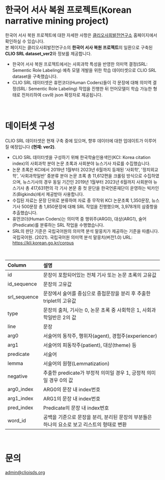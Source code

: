 # 한국어 서사 복원 프로젝트(Korean narrative mining project)
한국어 서사 복원 프로젝트에 대한 자세한 사항은 [클리오사회발전연구소](https://sites.google.com/clioisds.org/clioisds/research/narrative-mining) 홈페이지에서 확인하실 수 있습니다. 
<br>본 페이지는 클리오사회발전연구소의 **한국어 서사 복원 프로젝트**의 일환으로 구축된 **CLIO SRL dataset_ver2**와 정보를 제공합니다.
* 한국어 서사 복원 프로젝트에서는 사회과학 특성을 반영한 의미역 결정(SRL: Sementic Role Labeling) 예측 모델 개발을 위한 학습 데이터셋으로 CLIO SRL dataset을 구축했습니다.
* CLIO SRL 데이터셋은 휴먼코더(Human Coders)들이 각 문장에 대해 의미역 결정(SRL: Sementic Role Labeling) 작업을 진행한 뒤 언어모델이 학습 가능한 형태로 전처리하여 csv와 json 확장자로 제공됩니다.
<br>

# 데이터셋 구성
CLIO SRL 데이터셋은 현재 구축 중에 있으며, 향후 데이터에 대한 업데이트가 이루어질 예정입니다 **(현재: ver2)**.
* CLIO SRL 데이터셋을 구성하기 위해 한국학술인용색인(KCI: Korea citation index)의 사회과학 분야 논문 초록과 사회분야 뉴스기사 자료를 수집했습니다.
* 논문 초록은 KCI에서 2019년 1월부터 2023년 6월까지 등재된 ‘사회학’, '정치외교학', ‘사회과학일반’ 중분류 분야 논문 초록 총 11,612편을 크롤링 방식으로 수집하였으며, 뉴스기사의 경우 동일 기간인 2019년 1월부터 2023년 6월까지 사회분야 뉴스기사 총 417,631편의 각 기사 본문 중 첫 문단을 한국언론재단이 운영하는 빅카인즈(Bigkinds)에서 제공받아 사용합니다. 
* 수집된 자료는 문장 단위로 분류하여 자료 중 무작위 KCI 논문초록 1,350문장, 뉴스기사 500문장 총 1,850문장에 대해 SRL 작업을 진행했으며, 3,978개의 삼중항을 추출했습니다.
* 휴먼코더(Human Coders)는 의미역 중 행위주(ARG0), 대상(ARG1), 술어(Predicate)를 분류하는 SRL 작업을 수행했습니다.
* SRL의 판단 기준은 국립국어원의 의미역 분석 말뭉치가 제공하는 기준을 따릅니다.
  <br>국립국어원. (2021). 국립국어원 의미역 분석 말뭉치(버전1.0) URL: https://kli.korean.go.kr/corpus
<br>

|Column|설명|
|:---|:---|
|id|문장이 포함되어있는 전체 기사 또는 논문 초록의 고유값|
|id_sequence|문장의 고유값|
|srl_sequence|문장에서 술어를 중심으로 중첩문장을 분리 후 추출한 triplet의 고유값|
|type|문장의 출처, 기사는 0, 논문 초록 중 사회학은 1, 사회과학일반은 2의 값|
|line|문장|
|arg0|서술어의 동작주, 행위자(agent), 경험주(experiencer)|
|arg1|서술어의 피동작주(patient), 대상(theme) 등|
|predicate|서술어|
|lemma|서술어의 원형(Lemmatization)|
|negative|추출한 predicate가 부정적 의미일 경우 1, 긍정적 의미일 경우 0의 값|
|arg0_index|ARG0의 문장 내 index번호|
|arg1_index|ARG1의 문장 내 index번호|
pred_index|Predicate의 문장 내 index번호|
|word_id|공백을 기준으로 문장을 분리, 분리된 문장의 부분들은 하나의 요소로 보고 리스트의 형태로 변환|
<br>

# 문의
admin@clioisds.org


  
